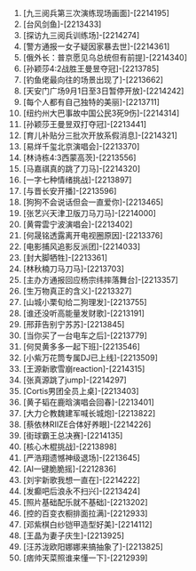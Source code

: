 
1. [九三阅兵第三次演练现场画面]-[2214195]
1. [台风剑鱼]-[2213433]
1. [探访九三阅兵训练场]-[2214274]
1. [警方通报一女子疑因家暴去世]-[2214361]
1. [俄外长：普京愿见乌总统但有前提]-[2214340]
1. [孙颖莎4:2战胜王曼昱夺冠]-[2213785]
1. [钓鱼佬最向往的场景出现了]-[2213662]
1. [天安门广场9月1日至3日暂停开放]-[2214242]
1. [每个人都有自己独特的美丽]-[2213711]
1. [纽约州大巴事故中国公民3死9伤]-[2214314]
1. [孙颖莎王曼昱双打夺冠]-[2213441]
1. [育儿补贴分三批次开放系假消息]-[2214321]
1. [易烊千玺北京演唱会]-[2213370]
1. [林诗栋4:3西蒙高茨]-[2213556]
1. [马嘉祺真的跳了刀马]-[2214320]
1. [一字七种情绪挑战]-[2213897]
1. [与晋长安开播]-[2213596]
1. [狗狗不会说话但会一直爱你]-[2213465]
1. [张艺兴天津卫版刀马刀马]-[2214000]
1. [黄霄雲宁波演唱会]-[2213402]
1. [何晟铭透露离开电视圈原因]-[2213376]
1. [电影捕风追影反派团]-[2214033]
1. [封大脚牺牲]-[2213361]
1. [林秋楠刀马刀马]-[2213703]
1. [主办方通报回应杨宗纬摔落舞台]-[2213357]
1. [生万物真正的含义]-[2213327]
1. [山城小栗旬给二狗理发]-[2213755]
1. [谁还没听高能量发财歌]-[2213191]
1. [邢菲告别宁苏苏]-[2213845]
1. [当你买了一台电车之后]-[2213779]
1. [何炅黄多多一起下班]-[2213546]
1. [小紫万花筒专属DJ已上线]-[2213509]
1. [王源新歌雪崩reaction]-[2214315]
1. [张真源跳了jump]-[2214297]
1. [Cortis男团全员上桌]-[2213403]
1. [黄子韬在鹿晗演唱会回春]-[2213401]
1. [大力仑教魏建军喊长城炮]-[2213822]
1. [蔡依林RIIZE合体好养眼]-[2214226]
1. [街球霸王总决赛]-[2214135]
1. [核心木棍挑战]-[2213898]
1. [严浩翔遗憾神级退场]-[2213645]
1. [AI一键脆脆摇]-[2212836]
1. [刘宇新歌我想一直在]-[2214222]
1. [发癫吧后浪永不扫兴]-[2213424]
1. [照片基础配乐就不基础]-[2213202]
1. [控的百变衣橱排面拉满]-[2212933]
1. [邓紫棋白纱铠甲造型好美]-[2214112]
1. [王晶为妻子庆生]-[2213925]
1. [汪苏泷欧阳娜娜来搞抽象了]-[2213825]
1. [痞帅天菜照谁来懂一下]-[2212939]